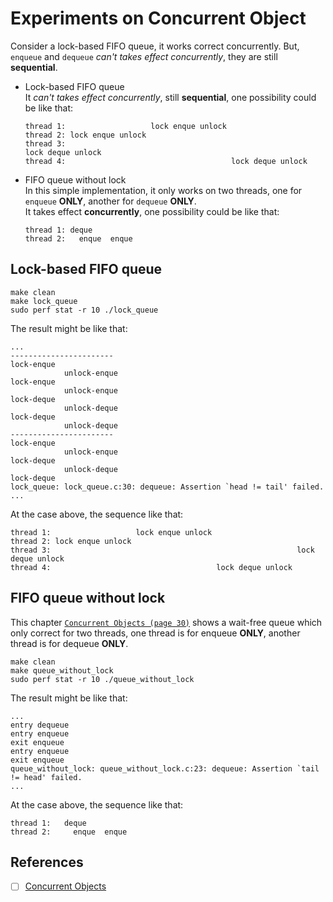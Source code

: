 # Experiments on Concurrent Object

Consider a lock-based FIFO queue, it works correct concurrently. But, `enqueue` and `dequeue` *can't takes effect concurrently*, they are still **sequential**. 

- Lock-based FIFO queue</br>
  It *can't takes effect concurrently*, still **sequential**, one possibility could be like that:
  ```
  thread 1:                   lock enque unlock
  thread 2: lock enque unlock
  thread 3:                                                       lock deque unlock
  thread 4:                                     lock deque unlock
  ```
- FIFO queue without lock</br>
  In this simple implementation, it only works on two threads, one for `enqueue` **ONLY**, another for `dequeue` **ONLY**.</br>
  It takes effect **concurrently**,  one possibility could be like that:
  ```
  thread 1: deque
  thread 2:   enque  enque
  ```

## Lock-based FIFO queue

```shell
make clean
make lock_queue
sudo perf stat -r 10 ./lock_queue
```

The result might be like that:
```shell
...
-----------------------
lock-enque
            unlock-enque
lock-enque
            unlock-enque
lock-deque
            unlock-deque
lock-deque
            unlock-deque
-----------------------
lock-enque
            unlock-enque
lock-deque
            unlock-deque
lock-deque
lock_queue: lock_queue.c:30: dequeue: Assertion `head != tail' failed.
...
```

At the case above, the sequence like that:
```
thread 1:                   lock enque unlock
thread 2: lock enque unlock
thread 3:                                                       lock deque unlock
thread 4:                                     lock deque unlock
```  

## FIFO queue without lock
This chapter [`Concurrent Objects (page 30)`](http://cs.brown.edu/courses/cs176/lectures/chapter_03.pdf) shows a wait-free queue which only correct for two threads, one thread is for enqueue **ONLY**, another thread is for dequeue **ONLY**.

```shell
make clean
make queue_without_lock
sudo perf stat -r 10 ./queue_without_lock
```

The result might be like that:
```shell
...
entry dequeue
entry enqueue
exit enqueue
entry enqueue
exit enqueue
queue_without_lock: queue_without_lock.c:23: dequeue: Assertion `tail != head' failed.
...
```

At the case above, the sequence like that:
```
thread 1:   deque 
thread 2:     enque  enque
```

## References
- [ ] [Concurrent Objects](http://cs.brown.edu/courses/cs176/lectures/chapter_03.pdf)
